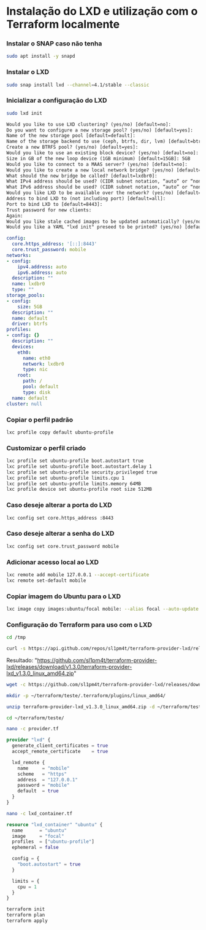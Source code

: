 # Instalação do LXD e utilização com o Terraform localmente

### Instalar o SNAP caso não tenha

```bash
sudo apt install -y snapd
```

### Instalar o LXD

```bash
sudo snap install lxd --channel=4.1/stable --classic
```

### Inicializar a configuração do LXD

```bash
sudo lxd init
```

```txt
Would you like to use LXD clustering? (yes/no) [default=no]:
Do you want to configure a new storage pool? (yes/no) [default=yes]:
Name of the new storage pool [default=default]:
Name of the storage backend to use (ceph, btrfs, dir, lvm) [default=btrfs]:
Create a new BTRFS pool? (yes/no) [default=yes]:
Would you like to use an existing block device? (yes/no) [default=no]:
Size in GB of the new loop device (1GB minimum) [default=15GB]: 5GB
Would you like to connect to a MAAS server? (yes/no) [default=no]:
Would you like to create a new local network bridge? (yes/no) [default=yes]:
What should the new bridge be called? [default=lxdbr0]:
What IPv4 address should be used? (CIDR subnet notation, “auto” or “none”) [default=auto]:
What IPv6 address should be used? (CIDR subnet notation, “auto” or “none”) [default=auto]:
Would you like LXD to be available over the network? (yes/no) [default=no]: yes
Address to bind LXD to (not including port) [default=all]:
Port to bind LXD to [default=8443]:
Trust password for new clients:
Again:
Would you like stale cached images to be updated automatically? (yes/no) [default=yes]
Would you like a YAML "lxd init" preseed to be printed? (yes/no) [default=no]: yes
```

```yaml
config:
  core.https_address: '[::]:8443'
  core.trust_password: mobile
networks:
- config:
    ipv4.address: auto
    ipv6.address: auto
  description: ""
  name: lxdbr0
  type: ""
storage_pools:
- config:
    size: 5GB
  description: ""
  name: default
  driver: btrfs
profiles:
- config: {}
  description: ""
  devices:
    eth0:
      name: eth0
      network: lxdbr0
      type: nic
    root:
      path: /
      pool: default
      type: disk
  name: default
cluster: null
```

### Copiar o perfil padrão

```bash
lxc profile copy default ubuntu-profile
```

### Customizar o perfil criado

```bash
lxc profile set ubuntu-profile boot.autostart true
lxc profile set ubuntu-profile boot.autostart.delay 1
lxc profile set ubuntu-profile security.privileged true
lxc profile set ubuntu-profile limits.cpu 1
lxc profile set ubuntu-profile limits.memory 64MB
lxc profile device set ubuntu-profile root size 512MB
```

### Caso deseje alterar a porta do LXD

```bash
lxc config set core.https_address :8443
```

### Caso deseje alterar a senha do LXD

```bash
lxc config set core.trust_password mobile
```

### Adicionar acesso local ao LXD

```bash
lxc remote add mobile 127.0.0.1 --accept-certificate
lxc remote set-default mobile
```

### Copiar imagem do Ubuntu para o LXD

```bash
lxc image copy images:ubuntu/focal mobile: --alias focal --auto-update
```

### Configuração do Terraform para uso com o LXD

```bash
cd /tmp
```

```bash
curl -s https://api.github.com/repos/sl1pm4t/terraform-provider-lxd/releases/latest | jq '.assets | .[] | .browser_download_url' | grep "linux_amd64"
```

Resultado: "<https://github.com/sl1pm4t/terraform-provider-lxd/releases/download/v1.3.0/terraform-provider-lxd_v1.3.0_linux_amd64.zip>"

```bash
wget -c https://github.com/sl1pm4t/terraform-provider-lxd/releases/download/v1.3.0/terraform-provider-lxd_v1.3.0_linux_amd64.zip
```

```bash
mkdir -p ~/terraform/teste/.terraform/plugins/linux_amd64/
```

```bash
unzip terraform-provider-lxd_v1.3.0_linux_amd64.zip -d ~/terraform/teste/.terraform/plugins/linux_amd64/
```

```bash
cd ~/terraform/teste/
```

```bash
nano -c provider.tf
```

```terraform
provider "lxd" {
  generate_client_certificates = true
  accept_remote_certificate    = true

  lxd_remote {
    name     = "mobile"
    scheme   = "https"
    address  = "127.0.0.1"
    password = "mobile"
    default  = true
  }
}
```

```bash
nano -c lxd_container.tf
```

```terraform
resource "lxd_container" "ubuntu" {
  name      = "ubuntu"
  image     = "focal"
  profiles  = ["ubuntu-profile"]
  ephemeral = false

  config = {
    "boot.autostart" = true
  }

  limits = {
    cpu = 1
  }
}
```

```bash
terraform init
terraform plan
terraform apply
```
